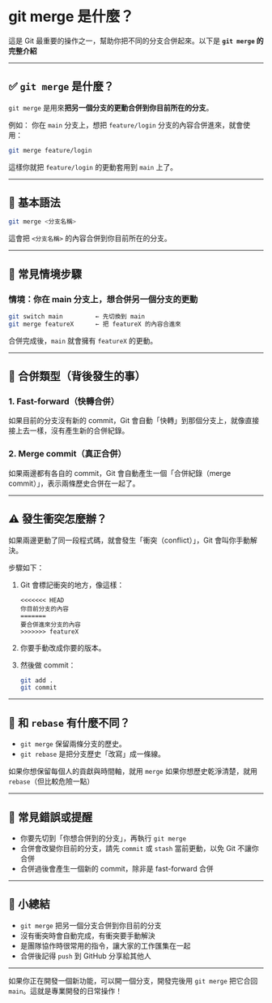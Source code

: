 # **git merge 是什麼？**

這是 Git 最重要的操作之一，幫助你把不同的分支合併起來。以下是 **`git merge` 的完整介紹**

---

## ✅ `git merge` 是什麼？

`git merge` 是用來**把另一個分支的更動合併到你目前所在的分支**。

例如：
你在 `main` 分支上，想把 `feature/login` 分支的內容合併進來，就會使用：

```bash
git merge feature/login
```

這樣你就把 `feature/login` 的更動套用到 `main` 上了。

---

## 📌 基本語法

```bash
git merge <分支名稱>
```

這會把 `<分支名稱>` 的內容合併到你目前所在的分支。

---

## 🧱 常見情境步驟

### 情境：你在 main 分支上，想合併另一個分支的更動

```bash
git switch main         ← 先切換到 main
git merge featureX      ← 把 featureX 的內容合進來
```

合併完成後，`main` 就會擁有 `featureX` 的更動。

---

## 🔄 合併類型（背後發生的事）

### 1. **Fast-forward（快轉合併）**

如果目前的分支沒有新的 commit，Git 會自動「快轉」到那個分支上，就像直接接上去一樣，沒有產生新的合併紀錄。

### 2. **Merge commit（真正合併）**

如果兩邊都有各自的 commit，Git 會自動產生一個「合併紀錄（merge commit）」，表示兩條歷史合併在一起了。

---

## ⚠️ 發生衝突怎麼辦？

如果兩邊更動了同一段程式碼，就會發生「衝突（conflict）」，Git 會叫你手動解決。

步驟如下：

1. Git 會標記衝突的地方，像這樣：

   ```
   <<<<<<< HEAD
   你目前分支的內容
   =======
   要合併進來分支的內容
   >>>>>>> featureX
   ```

2. 你要手動改成你要的版本。

3. 然後做 commit：

   ```bash
   git add .
   git commit
   ```

---

## 🔄 和 `rebase` 有什麼不同？

* `git merge` 保留兩條分支的歷史。
* `git rebase` 是把分支歷史「改寫」成一條線。

如果你想保留每個人的貢獻與時間軸，就用 `merge`
如果你想歷史乾淨清楚，就用 `rebase`（但比較危險一點）

---

## 📌 常見錯誤或提醒

* 你要先切到「你想合併到的分支」，再執行 `git merge`
* 合併會改變你目前的分支，請先 `commit` 或 `stash` 當前更動，以免 Git 不讓你合併
* 合併過後會產生一個新的 commit，除非是 fast-forward 合併

---

## 🧠 小總結

* `git merge` 把另一個分支合併到你目前的分支
* 沒有衝突時會自動完成，有衝突要手動解決
* 是團隊協作時很常用的指令，讓大家的工作匯集在一起
* 合併後記得 `push` 到 GitHub 分享給其他人

---

如果你正在開發一個新功能，可以開一個分支，開發完後用 `git merge` 把它合回 `main`。這就是專業開發的日常操作！

